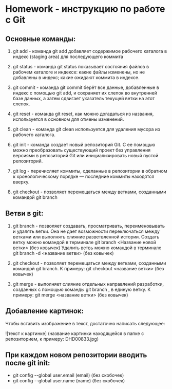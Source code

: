 # Homework - инструкцию по работе с Git #

## Основные команды: ##

1. git add - команда git add добавляет содержимое рабочего каталога в индекс (staging area) для последующего коммита

2. git status - команда git status показывает состояния файлов в рабочем каталоге и индексе: какие файлы изменены, но не добавлены в индекс; какие ожидают коммита в индексе.

3. git commit - команда git commit берёт все данные, добавленные в индекс с помощью git add, и сохраняет их слепок во внутренней базе данных, а затем сдвигает указатель текущей ветки на этот слепок.

4. git reset - команда git reset, как можно догадаться из названия, используется в основном для отмены изменений.

5. git clean - команда git clean используется для удаления мусора из рабочего каталога.

6. git init - команда создает новый репозиторий Git. С ее помощью можно преобразовать существующий проект без управления версиями в репозиторий Git или инициализировать новый пустой репозиторий.

7. git log - перечисляет коммиты, сделанные в репозитории в обратном к хронологическому порядке — последние коммиты находятся вверху.

8. git checkout -  позволяет перемещаться между ветками, созданными командой git branch

## Ветви в git:

1. git branch - позволяет создавать, просматривать, переименовывать и удалять ветки. Она не дает возможности переключаться между ветками или выполнять слияние разветвленной истории.
Создать ветку можно командой в терминале git branch <Название новой ветки> (без ковычек)
 Удалить ветвь можно командой в терминале git branch -d <название ветви> (без ковычек)

2.  git checkout - позволяет перемещаться между ветками, созданными командой git branch. К примеру: git checkout <название ветки> (без ковычек)

3. git merge - выполняет слияние отдельных направлений разработки, созданных с помощью команды git branch , в единую ветку. К примеру: git merge <название ветки> (без ковычек)

## Добавление картинок:
Чтобы вставить изображение в текст, достаточно написать следующее:

![текст к картинке] (название картинки находящейся в папке с репозиторием, к примеру: DHD00833.jpg)

## При каждом новом репозитории вводить после git init:
* git config --global user.email (email) (без скобочек)
* git config --global user.name (name) (без скобочек)